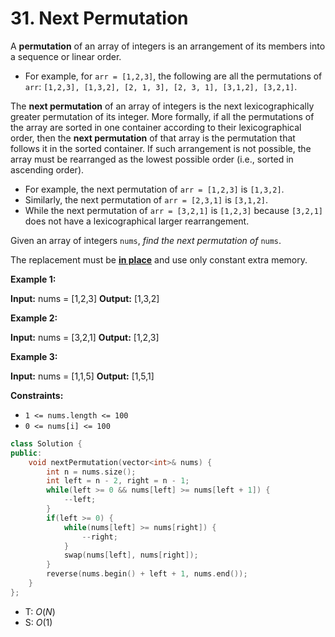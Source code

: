 # 31. Next Permutation

A **permutation** of an array of integers is an arrangement of its members into a sequence or linear order.

- For example, for `arr = [1,2,3]`, the following are all the permutations of `arr`: `[1,2,3], [1,3,2], [2, 1, 3], [2, 3, 1], [3,1,2], [3,2,1]`.

The **next permutation** of an array of integers is the next lexicographically greater permutation of its integer. More formally, if all the permutations of the array are sorted in one container according to their lexicographical order, then the **next permutation** of that array is the permutation that follows it in the sorted container. If such arrangement is not possible, the array must be rearranged as the lowest possible order (i.e., sorted in ascending order).

- For example, the next permutation of `arr = [1,2,3]` is `[1,3,2]`.
- Similarly, the next permutation of `arr = [2,3,1]` is `[3,1,2]`.
- While the next permutation of `arr = [3,2,1]` is `[1,2,3]` because `[3,2,1]` does not have a lexicographical larger rearrangement.

Given an array of integers `nums`, _find the next permutation of_ `nums`.

The replacement must be **[in place](http://en.wikipedia.org/wiki/In-place_algorithm)** and use only constant extra memory.

**Example 1:**

**Input:** nums = \[1,2,3\]
**Output:** \[1,3,2\]

**Example 2:**

**Input:** nums = \[3,2,1\]
**Output:** \[1,2,3\]

**Example 3:**

**Input:** nums = \[1,1,5\]
**Output:** \[1,5,1\]

**Constraints:**

- `1 <= nums.length <= 100`
- `0 <= nums[i] <= 100`

```cpp
class Solution {
public:
    void nextPermutation(vector<int>& nums) {
        int n = nums.size();
        int left = n - 2, right = n - 1;
        while(left >= 0 && nums[left] >= nums[left + 1]) {
            --left;
        }
        if(left >= 0) {
            while(nums[left] >= nums[right]) {
                --right;
            }
            swap(nums[left], nums[right]);
        }
        reverse(nums.begin() + left + 1, nums.end());
    }
};
```

- T: $O(N)$
- S: $O(1)$
